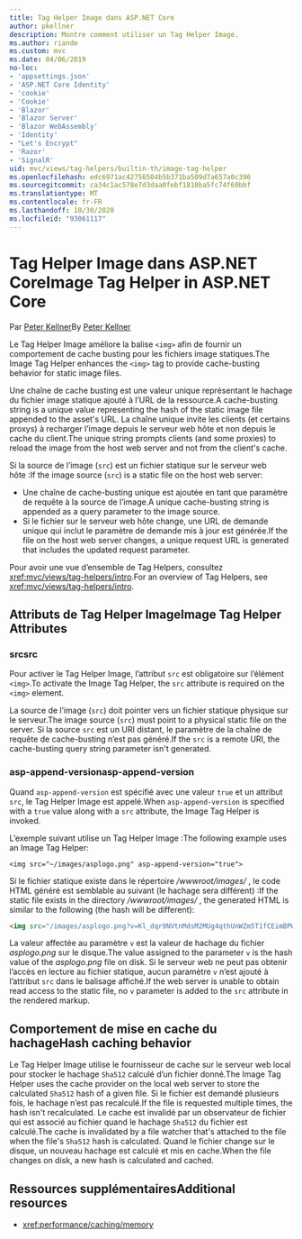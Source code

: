 ```yaml
---
title: Tag Helper Image dans ASP.NET Core
author: pkellner
description: Montre comment utiliser un Tag Helper Image.
ms.author: riande
ms.custom: mvc
ms.date: 04/06/2019
no-loc:
- 'appsettings.json'
- 'ASP.NET Core Identity'
- 'cookie'
- 'Cookie'
- 'Blazor'
- 'Blazor Server'
- 'Blazor WebAssembly'
- 'Identity'
- "Let's Encrypt"
- 'Razor'
- 'SignalR'
uid: mvc/views/tag-helpers/builtin-th/image-tag-helper
ms.openlocfilehash: edc6971ac42756504b5b371ba509d7a657a0c396
ms.sourcegitcommit: ca34c1ac578e7d3daa0febf1810ba5fc74f60bbf
ms.translationtype: MT
ms.contentlocale: fr-FR
ms.lasthandoff: 10/30/2020
ms.locfileid: "93061117"
---
```

# <a name="image-tag-helper-in-aspnet-core"></a><span data-ttu-id="46559-103">Tag Helper Image dans ASP.NET Core</span><span class="sxs-lookup"><span data-stu-id="46559-103">Image Tag Helper in ASP.NET Core</span></span>

<span data-ttu-id="46559-104">Par [Peter Kellner](https://peterkellner.net)</span><span class="sxs-lookup"><span data-stu-id="46559-104">By [Peter Kellner](https://peterkellner.net)</span></span>

<span data-ttu-id="46559-105">Le Tag Helper Image améliore la balise `<img>` afin de fournir un comportement de cache busting pour les fichiers image statiques.</span><span class="sxs-lookup"><span data-stu-id="46559-105">The Image Tag Helper enhances the `<img>` tag to provide cache-busting behavior for static image files.</span></span>

<span data-ttu-id="46559-106">Une chaîne de cache busting est une valeur unique représentant le hachage du fichier image statique ajouté à l’URL de la ressource.</span><span class="sxs-lookup"><span data-stu-id="46559-106">A cache-busting string is a unique value representing the hash of the static image file appended to the asset's URL.</span></span> <span data-ttu-id="46559-107">La chaîne unique invite les clients (et certains proxys) à recharger l’image depuis le serveur web hôte et non depuis le cache du client.</span><span class="sxs-lookup"><span data-stu-id="46559-107">The unique string prompts clients (and some proxies) to reload the image from the host web server and not from the client's cache.</span></span>

<span data-ttu-id="46559-108">Si la source de l’image (`src`) est un fichier statique sur le serveur web hôte :</span><span class="sxs-lookup"><span data-stu-id="46559-108">If the image source (`src`) is a static file on the host web server:</span></span>

* <span data-ttu-id="46559-109">Une chaîne de cache-busting unique est ajoutée en tant que paramètre de requête à la source de l’image.</span><span class="sxs-lookup"><span data-stu-id="46559-109">A unique cache-busting string is appended as a query parameter to the image source.</span></span>
* <span data-ttu-id="46559-110">Si le fichier sur le serveur web hôte change, une URL de demande unique qui inclut le paramètre de demande mis à jour est générée.</span><span class="sxs-lookup"><span data-stu-id="46559-110">If the file on the host web server changes, a unique request URL is generated that includes the updated request parameter.</span></span>

<span data-ttu-id="46559-111">Pour avoir une vue d’ensemble de Tag Helpers, consultez <xref:mvc/views/tag-helpers/intro>.</span><span class="sxs-lookup"><span data-stu-id="46559-111">For an overview of Tag Helpers, see <xref:mvc/views/tag-helpers/intro>.</span></span>

## <a name="image-tag-helper-attributes"></a><span data-ttu-id="46559-112">Attributs de Tag Helper Image</span><span class="sxs-lookup"><span data-stu-id="46559-112">Image Tag Helper Attributes</span></span>

### <a name="src"></a><span data-ttu-id="46559-113">src</span><span class="sxs-lookup"><span data-stu-id="46559-113">src</span></span>

<span data-ttu-id="46559-114">Pour activer le Tag Helper Image, l’attribut `src` est obligatoire sur l’élément `<img>`.</span><span class="sxs-lookup"><span data-stu-id="46559-114">To activate the Image Tag Helper, the `src` attribute is required on the `<img>` element.</span></span>

<span data-ttu-id="46559-115">La source de l’image (`src`) doit pointer vers un fichier statique physique sur le serveur.</span><span class="sxs-lookup"><span data-stu-id="46559-115">The image source (`src`) must point to a physical static file on the server.</span></span> <span data-ttu-id="46559-116">Si la source `src` est un URI distant, le paramètre de la chaîne de requête de cache-busting n’est pas généré.</span><span class="sxs-lookup"><span data-stu-id="46559-116">If the `src` is a remote URI, the cache-busting query string parameter isn't generated.</span></span>

### <a name="asp-append-version"></a><span data-ttu-id="46559-117">asp-append-version</span><span class="sxs-lookup"><span data-stu-id="46559-117">asp-append-version</span></span>

<span data-ttu-id="46559-118">Quand `asp-append-version` est spécifié avec une valeur `true` et un attribut `src`, le Tag Helper Image est appelé.</span><span class="sxs-lookup"><span data-stu-id="46559-118">When `asp-append-version` is specified with a `true` value along with a `src` attribute, the Image Tag Helper is invoked.</span></span>

<span data-ttu-id="46559-119">L’exemple suivant utilise un Tag Helper Image :</span><span class="sxs-lookup"><span data-stu-id="46559-119">The following example uses an Image Tag Helper:</span></span>

```cshtml
<img src="~/images/asplogo.png" asp-append-version="true">
```

<span data-ttu-id="46559-120">Si le fichier statique existe dans le répertoire */wwwroot/images/* , le code HTML généré est semblable au suivant (le hachage sera différent) :</span><span class="sxs-lookup"><span data-stu-id="46559-120">If the static file exists in the directory */wwwroot/images/* , the generated HTML is similar to the following (the hash will be different):</span></span>

```html
<img src="/images/asplogo.png?v=Kl_dqr9NVtnMdsM2MUg4qthUnWZm5T1fCEimBPWDNgM">
```

<span data-ttu-id="46559-121">La valeur affectée au paramètre `v` est la valeur de hachage du fichier *asplogo.png* sur le disque.</span><span class="sxs-lookup"><span data-stu-id="46559-121">The value assigned to the parameter `v` is the hash value of the *asplogo.png* file on disk.</span></span> <span data-ttu-id="46559-122">Si le serveur web ne peut pas obtenir l’accès en lecture au fichier statique, aucun paramètre `v` n’est ajouté à l’attribut `src` dans le balisage affiché.</span><span class="sxs-lookup"><span data-stu-id="46559-122">If the web server is unable to obtain read access to the static file, no `v` parameter is added to the `src` attribute in the rendered markup.</span></span>

## <a name="hash-caching-behavior"></a><span data-ttu-id="46559-123">Comportement de mise en cache du hachage</span><span class="sxs-lookup"><span data-stu-id="46559-123">Hash caching behavior</span></span>

<span data-ttu-id="46559-124">Le Tag Helper Image utilise le fournisseur de cache sur le serveur web local pour stocker le hachage `Sha512` calculé d’un fichier donné.</span><span class="sxs-lookup"><span data-stu-id="46559-124">The Image Tag Helper uses the cache provider on the local web server to store the calculated `Sha512` hash of a given file.</span></span> <span data-ttu-id="46559-125">Si le fichier est demandé plusieurs fois, le hachage n’est pas recalculé.</span><span class="sxs-lookup"><span data-stu-id="46559-125">If the file is requested multiple times, the hash isn't recalculated.</span></span> <span data-ttu-id="46559-126">Le cache est invalidé par un observateur de fichier qui est associé au fichier quand le hachage `Sha512` du fichier est calculé.</span><span class="sxs-lookup"><span data-stu-id="46559-126">The cache is invalidated by a file watcher that's attached to the file when the file's `Sha512` hash is calculated.</span></span> <span data-ttu-id="46559-127">Quand le fichier change sur le disque, un nouveau hachage est calculé et mis en cache.</span><span class="sxs-lookup"><span data-stu-id="46559-127">When the file changes on disk, a new hash is calculated and cached.</span></span>

## <a name="additional-resources"></a><span data-ttu-id="46559-128">Ressources supplémentaires</span><span class="sxs-lookup"><span data-stu-id="46559-128">Additional resources</span></span>

* <xref:performance/caching/memory>
